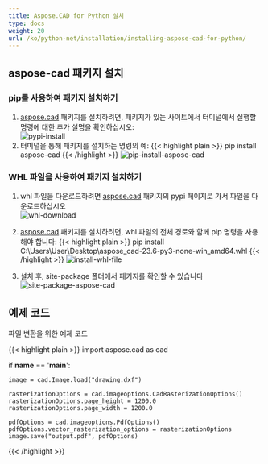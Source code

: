 ```yaml
---
title: Aspose.CAD for Python 설치
type: docs
weight: 20
url: /ko/python-net/installation/installing-aspose-cad-for-python/
---
```


## **aspose-cad 패키지 설치**

### pip를 사용하여 패키지 설치하기

1. [aspose.cad](https://pypi.org/project/aspose-cad/) 패키지를 설치하려면, 패키지가 있는 사이트에서 터미널에서 실행할 명령에 대한 추가 설명을 확인하십시오:<br/>
![pypi-install](/cad/_assets/python-net/install/pypi-aspose-cad.png)
1. 터미널을 통해 패키지를 설치하는 명령의 예:
{{< highlight plain >}}
pip install aspose-cad
{{< /highlight >}}
![pip-install-aspose-cad](/cad/_assets/python-net/install/pip-install-aspose.png)

### WHL 파일을 사용하여 패키지 설치하기

1. whl 파일을 다운로드하려면 [aspose.cad](https://pypi.org/project/aspose-cad/#files) 패키지의 pypi 페이지로 가서 파일을 다운로드하십시오<br/>
![whl-download](/cad/_assets/python-net/install/download-whl-file.png)<br/>
1. [aspose.cad](https://pypi.org/project/aspose-cad/) 패키지를 설치하려면, whl 파일의 전체 경로와 함께 pip 명령을 사용해야 합니다:
{{< highlight plain >}}
pip install C:\Users\User\Desktop\aspose_cad-23.6-py3-none-win_amd64.whl
{{< /highlight >}}
![install-whl-file](/cad/_assets/python-net/install/install-whl-file-terminal.png)

1. 설치 후, site-package 폴더에서 패키지를 확인할 수 있습니다<br/>
![site-package-aspose-cad](/cad/_assets/python-net/install/site-package-aspose.png)

## 예제 코드
파일 변환을 위한 예제 코드

{{< highlight plain >}}
import aspose.cad as cad

if __name__ == '__main__':
    
    image = cad.Image.load("drawing.dxf")

    rasterizationOptions = cad.imageoptions.CadRasterizationOptions()
    rasterizationOptions.page_height = 1200.0
    rasterizationOptions.page_width = 1200.0
    
    pdfOptions = cad.imageoptions.PdfOptions()
    pdfOptions.vector_rasterization_options = rasterizationOptions
    image.save("output.pdf", pdfOptions)
{{< /highlight >}}
